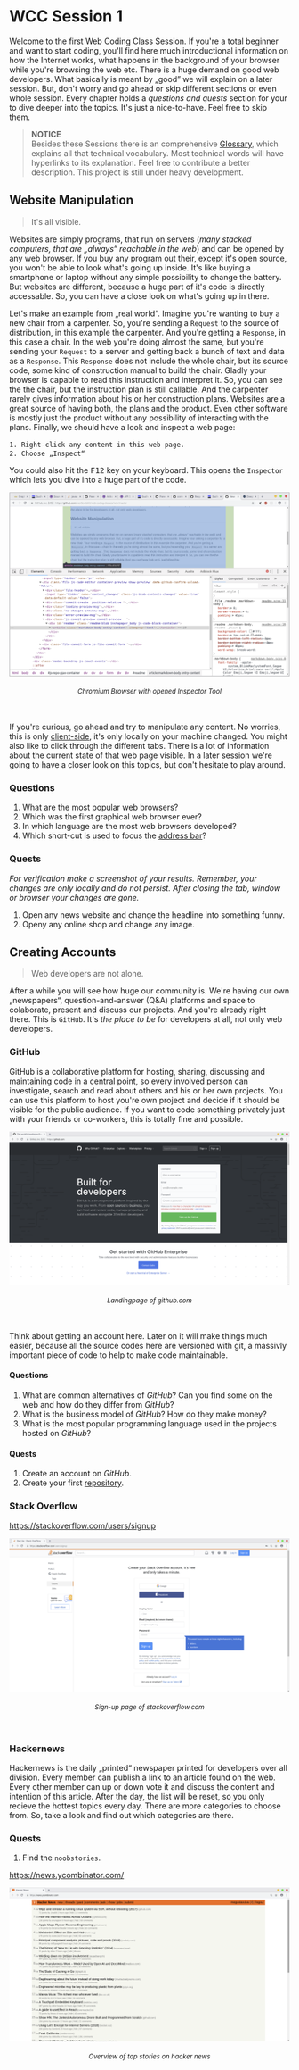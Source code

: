 # WCC Session 1

Welcome to the first Web Coding Class Session. 
If you're a total beginner and want to start coding, you'll find here much introductional information on how the Internet works, what happens in the background of your browser while you're browsing the web etc.
There is a huge demand on good web developers.
What basically is meant by „good” we will explain on a later session.
But, don't worry and go ahead or skip different sections or even whole session.
Every chapter holds a *questions and quests* section for your to dive deeper into the topics.
It's just a nice-to-have.
Feel free to skip them.

> **NOTICE**  
> Besides these Sessions there is an comprehensive [Glossary](../WCC-Glossary/README.md), which explains all that technical vocabulary. Most technical words will have hyperlinks to its explanation. Feel free to contribute a better description. This project is still under heavy development.

## Website Manipulation

> It's all visible.

Websites are simply programs, that run on servers (*many stacked computers, that are „always“ reachable in the web*) and can be opened by any web browser.
If you buy any program out their, except it's open source, you won't be able to look what's going up inside.
It's like buying a smartphone or laptop without any simple possibility to change the battery.
But websites are different, because a huge part of it's code is directly accessable.
So, you can have a close look on what's going up in there.

Let's make an example from „real world“.
Imagine you're wanting to buy a new chair from a carpenter.
So, you're sending a `Request` to the source of distribution, in this example the carpenter.
And you're getting a `Response`, in this case a chair.
In the web you're doing almost the same, but you're sending your `Request` to a server and getting back a bunch of text and data as a `Response`.
This `Response` does not include the whole chair, but its source code, some kind of construction manual to build the chair.
Gladly your browser is capable to read this instruction and interpret it.
So, you can see the the chair, but the instruction plan is still callable.
And the carpenter rarely gives information about his or her construction plans.
Websites are a great source of having both, the plans and the product.
Even other software is mostly just the product without any possibility of interacting with the plans.
Finally, we should have a look and inspect a web page:

```
1. Right-click any content in this web page.
2. Choose „Inspect“
```

You could also hit the <kbd>F12</kbd> key on your keyboard.
This opens the `Inspector` which lets you dive into a huge part of the code.

![Inspector inside Chromium Browser](./browser-inspector.png)
<div align="center">
  <small><i>Chromium Browser with opened Inspector Tool</i></small>
</div>
<br><br>

If you're curious, go ahead and try to manipulate any content. 
No worries, this is only [client-side](../WCC-Glossary/README.md#client-side), it's only locally on your machine changed.
You might also like to click through the different tabs.
There is a lot of information about the current state of that web page visible. 
In a later session we're going to have a closer look on this topics, but don't hesitate to play around.

### Questions

1. What are the most popular web browsers?
2. Which was the first graphical web browser ever?
3. In which language are the most web browsers developed?
4. Which short-cut is used to focus the [address bar](../WCC-Glossary/README.md#address-bar)?

### Quests

*For verification make a screenshot of your results. Remember, your changes are only locally and do not persist. After closing the tab, window or browser your changes are gone.*

1. Open any news website and change the headline into something funny.
2. Openy any online shop and change any image.

## Creating Accounts

> Web developers are not alone.

After a while you will see how huge our community is.
We're having our own „newspapers“, question-and-answer (Q&A) platforms and space to colaborate, present and discuss our projects.
And you're already right there.
This is `GitHub`.
It's *the place to be* for developers at all, not only web developers.

### GitHub

GitHub is a collaborative platform for hosting, sharing, discussing and maintaining code in a central point, so every involved person can investigate, search and read about others and his or her own projects.
You can use this platform to host you're own project and decide if it should be visible for the public audience.
If you want to code something privately just with your friends or co-workers, this is totally fine and possible.

![Screenshot of Landingpage of github.com](./screenshot-github.png)
<div align="center">
  <small><i>Landingpage of github.com</i></small>
</div>
<br><br>

Think about getting an account here.
Later on it will make things much easier, because all the source codes here are versioned with git, a massivly important piece of code to help to make code maintainable.

#### Questions

1. What are common alternatives of *GitHub*? Can you find some on the web and how do they differ from *GitHub*?
2. What is the business model of *GitHub*? How do they make money?
3. What is the most popular programming language used in the projects hosted on *GitHub*?

#### Quests

1. Create an account on *GitHub*.
2. Create your first [repository](../WCC-Glossary/README.md#repository).

### Stack Overflow

https://stackoverflow.com/users/signup

![Screenshot of Sign-up Page of stackoverflow.com](./screenshot-stackoverflow.png)
<div align="center">
  <small><i>Sign-up page of stackoverflow.com</i></small>
</div>
<br><br>

### Hackernews

Hackernews is the daily „printed“ newspaper printed for developers over all division.
Every member can publish a link to an article found on the web.
Every other member can up or down vote it and discuss the content and intention of this article.
After the day, the list will be reset, so you only recieve the hottest topics every day.
There are more categories to choose from.
So, take a look and find out which categories are there.

### Quests 

1. Find the `noobstories`.

https://news.ycombinator.com/

![Screenshot of overview of top stories on hacker news](./screenshot-hackernews.png)
<div align="center">
  <small><i>Overview of top stories on hacker news</i></small>
</div>
